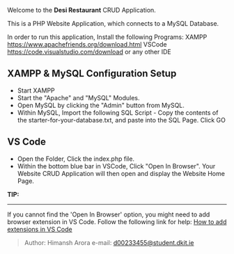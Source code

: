 Welcome to the **Desi Restaurant** CRUD Application.

This is a PHP Website Application, which connects to a MySQL Database.

In order to run this application, Install the following Programs:
XAMPP    https://www.apachefriends.org/download.html
VSCode   https://code.visualstudio.com/download or any other IDE


XAMPP & MySQL Configuration Setup
--------------------------------------------------------------------------------------------------------------------------------------
- Start XAMPP 
- Start the "Apache" and "MySQL" Modules. 
- Open MySQL by clicking the "Admin" button from MySQL.
- Within MySQL, Import the following SQL Script - Copy the contents of the starter-for-your-database.txt, and paste into the SQL Page. Click GO

VS Code
--------------------------------------------------------------------------------------------------------------------------------------
- Open the Folder, Click the index.php file.
- Within the bottom blue bar in VSCode, Click "Open In Browser". Your Website CRUD Application will then open and display the Website Home Page. 

**TIP:** 
____
If you cannot find the 'Open In Browser' option, you might need to add browser extension in VS Code. Follow the following link for help: 
[How to add extensions in VS Code](https://code.visualstudio.com/docs/introvideos/extend "Extensions in VS Code")

>Author:   Himansh Arora
>e-mail:   d00233455@student.dkit.ie
